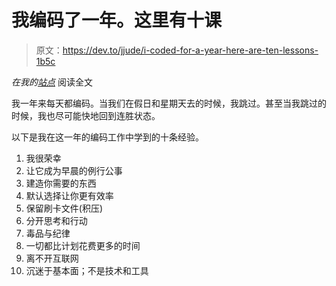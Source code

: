 # 我编码了一年。这里有十课

> 原文：<https://dev.to/jjude/i-coded-for-a-year-here-are-ten-lessons-1b5c>

*在我的[站点](https://www.jjude.com/one-year-coding/)* 阅读全文

我一年来每天都编码。当我们在假日和星期天去的时候，我跳过。甚至当我跳过的时候，我也尽可能快地回到连胜状态。

以下是我在这一年的编码工作中学到的十条经验。

1.  我很荣幸
2.  让它成为早晨的例行公事
3.  建造你需要的东西
4.  默认选择让你更有效率
5.  保留刷卡文件(积压)
6.  分开思考和行动
7.  毒品与纪律
8.  一切都比计划花费更多的时间
9.  离不开互联网
10.  沉迷于基本面；不是技术和工具